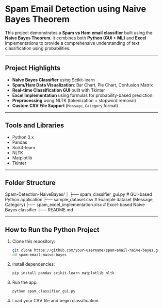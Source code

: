 # Spam Email Detection using Naive Bayes Theorem

This project demonstrates a **Spam vs Ham email classifier** built using the **Naive Bayes Theorem**. It combines both **Python (GUI + ML)** and **Excel** implementations to provide a comprehensive understanding of text classification using probabilities.

---

## Project Highlights

- **Naive Bayes Classifier** using Scikit-learn  
- **Spam/Ham Data Visualization**: Bar Chart, Pie Chart, Confusion Matrix  
- **Real-time Classification GUI** built with Tkinter  
- **Excel Implementation** using formulas for probability-based prediction  
- **Preprocessing** using NLTK (tokenization + stopword removal)  
- **Custom CSV File Support** (`Message`, `Category` format)

---

## Tools and Libraries

- Python 3.x  
- Pandas  
- Scikit-learn  
- NLTK  
- Matplotlib  
- Tkinter

---

## Folder Structure

Spam-Detection-NaiveBayes/
│
├── spam_classifier_gui.py # GUI-based Python application
├── sample_dataset.csv # Example dataset (Message, Category)
├── spam_excel_implementation.xlsx # Excel-based Naive Bayes classifier
├── README.md


---

## How to Run the Python Project

1. Clone this repository:
   ```bash
   git clone https://github.com/your-username/spam-email-naive-bayes.git
   cd spam-email-naive-bayes
2. Install dependencies:
    ```bash
   pip install pandas scikit-learn matplotlib nltk
3. Run the app:
    ```bash
   python spam_classifier_gui.py
4. Load your CSV file and begin classification.
